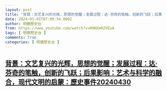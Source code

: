 ```yaml
---
layout: post
title: "背景：文艺复兴的光辉，思想的觉醒；发展过程：达·芬奇的笔触，创新的飞跃；后果影响：艺术与科学的融合，现代文明的启蒙：歷史事件20240430"
date: 2024-05-01T07:09:54.000Z
author: 明鏡歷史台
from: https://www.youtube.com/watch?v=HOKKmRZVEuA
tags: [ 明鏡歷史台 ]
comments: True
categories: [ 明鏡歷史台 ]
---
```

<!--1714547394000-->
[背景：文艺复兴的光辉，思想的觉醒；发展过程：达·芬奇的笔触，创新的飞跃；后果影响：艺术与科学的融合，现代文明的启蒙：歷史事件20240430](https://www.youtube.com/watch?v=HOKKmRZVEuA)
------

<div>

</div>
